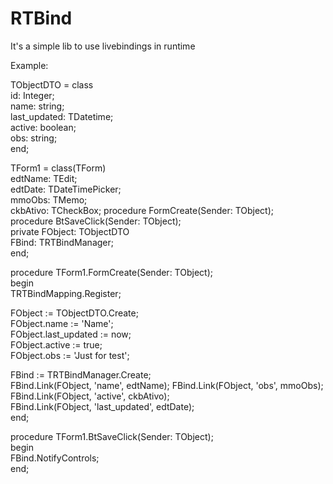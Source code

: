 # RTBind

It's a simple lib to use livebindings in runtime

Example:

TObjectDTO = class  
    id: Integer;    
    name: string;   
    last_updated: TDatetime;    
    active: boolean;    
    obs: string;    
end;    
    


TForm1 = class(TForm)   
     edtName: TEdit;  
     edtDate: TDateTimePicker;    
      mmoObs: TMemo;   
     ckbAtivo: TCheckBox; 
      procedure FormCreate(Sender: TObject);   
      procedure BtSaveClick(Sender: TObject);  
private 
      FObject: TObjectDTO  
      FBind: TRTBindManager;   
end;    

procedure TForm1.FormCreate(Sender: TObject);   
begin   
  TRTBindMapping.Register<IRTBindMappingDelphi>;    
    
  FObject := TObjectDTO.Create;         
  FObject.name := 'Name';   
  FObject.last_updated := now;  
  FObject.active := true;   
  FObject.obs := 'Just for test';   
     
  FBind := TRTBindManager.Create;   
  FBind.Link(FObject, 'name', edtName); 
  FBind.Link(FObject, 'obs', mmoObs);   
  FBind.Link(FObject, 'active', ckbAtivo);  
  FBind.Link(FObject, 'last_updated', edtDate);     
end;

procedure TForm1.BtSaveClick(Sender: TObject);  
begin   
  FBind.NotifyControls;     
end;    

